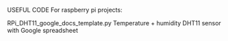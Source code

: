 USEFUL CODE
For raspberry pi projects:

RPi_DHT11_google_docs_template.py   Temperature + humidity DHT11 sensor with Google spreadsheet
